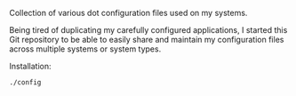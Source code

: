 Collection of various dot configuration files used on my systems.

Being tired of duplicating my carefully configured applications, I started this
Git repository to be able to easily share and maintain my configuration files
across multiple systems or system types.

Installation:

    ./config
